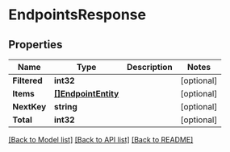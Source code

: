 # EndpointsResponse

## Properties

Name | Type | Description | Notes
------------ | ------------- | ------------- | -------------
**Filtered** | **int32** |  | [optional] 
**Items** | [**[]EndpointEntity**](EndpointEntity.md) |  | [optional] 
**NextKey** | **string** |  | [optional] 
**Total** | **int32** |  | [optional] 

[[Back to Model list]](../README.md#documentation-for-models) [[Back to API list]](../README.md#documentation-for-api-endpoints) [[Back to README]](../README.md)



